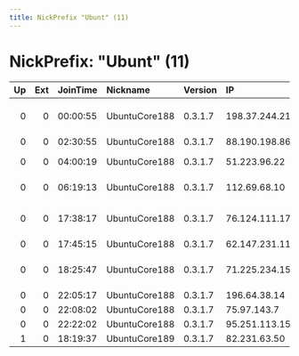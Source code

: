 ```yaml
---
title: NickPrefix "Ubunt" (11)
---
```


# NickPrefix: "Ubunt" (11)

|   Up |   Ext | JoinTime   | Nickname      | Version   | IP             | AS                                | CC   |   ORp |   Dirp | OS    | Contact   |   eFamMembers |
|-----:|------:|:-----------|:--------------|:----------|:---------------|:----------------------------------|:-----|------:|-------:|:------|:----------|--------------:|
|    0 |     0 | 00:00:55   | UbuntuCore188 | 0.3.1.7   | 198.37.244.213 | Time Warner Cable Internet LLC    | us   | 35789 |      0 | Linux | None      |             1 |
|    0 |     0 | 02:30:55   | UbuntuCore188 | 0.3.1.7   | 88.190.198.86  | Free SAS                          | fr   | 43899 |      0 | Linux | None      |             1 |
|    0 |     0 | 04:00:19   | UbuntuCore188 | 0.3.1.7   | 51.223.96.22   | Saudi Telecom Company JSC         | sa   | 43535 |      0 | Linux | None      |             1 |
|    0 |     0 | 06:19:13   | UbuntuCore188 | 0.3.1.7   | 112.69.68.10   | K-Opticom Corporation             | jp   | 41555 |      0 | Linux | None      |             1 |
|    0 |     0 | 17:38:17   | UbuntuCore188 | 0.3.1.7   | 76.124.111.173 | Comcast Cable Communications, LLC | us   | 45213 |      0 | Linux | None      |             1 |
|    0 |     0 | 17:45:15   | UbuntuCore188 | 0.3.1.7   | 62.147.231.111 | Free SAS                          | fr   | 36983 |      0 | Linux | None      |             1 |
|    0 |     0 | 18:25:47   | UbuntuCore188 | 0.3.1.7   | 71.225.234.159 | Comcast Cable Communications, LLC | us   | 19995 |      0 | Linux | None      |             1 |
|    0 |     0 | 22:05:17   | UbuntuCore188 | 0.3.1.7   | 196.64.38.14   | MT-MPLS                           | ma   | 38685 |      0 | Linux | None      |             1 |
|    0 |     0 | 22:08:02   | UbuntuCore188 | 0.3.1.7   | 75.97.143.7    | PenTeleData Inc.                  | us   | 35885 |      0 | Linux | None      |             1 |
|    0 |     0 | 22:22:02   | UbuntuCore188 | 0.3.1.7   | 95.251.113.15  | Telecom Italia                    | it   | 44741 |      0 | Linux | None      |             1 |
|    1 |     0 | 18:19:37   | UbuntuCore189 | 0.3.1.7   | 82.231.63.50   | Free SAS                          | fr   | 39894 |      0 | Linux | None      |             1 |

